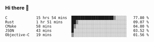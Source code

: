 ### Hi there 👋

<!--
**WShiBin/WShiBin** is a ✨ _special_ ✨ repository because its `README.md` (this file) appears on your GitHub profile.

Here are some ideas to get you started:

- 🔭 I’m currently working on ...
- 🌱 I’m currently learning ...
- 👯 I’m looking to collaborate on ...
- 🤔 I’m looking for help with ...
- 💬 Ask me about ...
- 📫 How to reach me: ...
- 😄 Pronouns: ...
- ⚡ Fun fact: ...
-->

<!--START_SECTION:waka-->
```text
C             15 hrs 54 mins  ███████████████████▒░░░░░   77.80 % 
Rust          1 hr 51 mins    ██▒░░░░░░░░░░░░░░░░░░░░░░   09.07 % 
CMake         58 mins         █▒░░░░░░░░░░░░░░░░░░░░░░░   04.80 % 
JSON          43 mins         █░░░░░░░░░░░░░░░░░░░░░░░░   03.52 % 
Objective-C   19 mins         ▒░░░░░░░░░░░░░░░░░░░░░░░░   01.56 % 
```
<!--END_SECTION:waka-->
